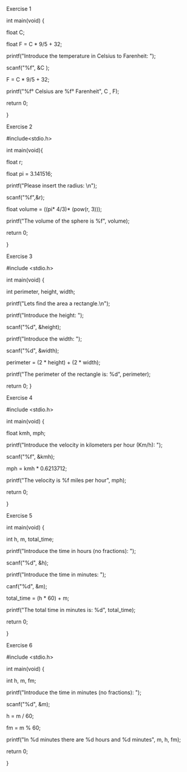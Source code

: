 Exercise 1

int main(void) {

  float C;
  
  float F = C * 9/5 + 32;
  
  printf("Introduce the temperature in Celsius to Farenheit: ");
  
  scanf("%f", &C );
  
  F = C * 9/5 + 32;
  
  printf("%f° Celsius are %f° Farenheit", C , F);
  
  return 0;
  
}

Exercise 2

#include<stdio.h>

 int main(void){
 
 float r;
 
 float pi = 3.141516;
 
 printf("Please insert the radius: \n");
 
 scanf("%f",&r);
 
 float volume = ((pi* 4/3)* (pow(r, 3)));
 
 printf("The volume of the sphere is %f", volume);
 
 return 0;
 
}

Exercise 3
   
#include <stdio.h>

int main(void) {

  int perimeter, height, width;
  
  printf("Lets find the area a rectangle.\n");
  
  printf("Introduce the height: ");
  
  scanf("%d", &height);
  
  printf("Introduce the width: ");
  
  scanf("%d", &width);

  perimeter = (2 * height) + (2 * width);
  
  printf("The perimeter of the rectangle is: %d", perimeter);
  
  return 0;
}

Exercise  4 

#include <stdio.h>

int main(void) {

  float kmh, mph;
  
  printf("Introduce the velocity in kilometers per hour (Km/h): ");
  
  scanf("%f",  &kmh);
  
  mph = kmh * 0.6213712;
  
  printf("The velocity is %f miles per hour", mph);
  
  return 0;
  
  }

Exercise 5

int main(void) {

  int h, m, total_time;
  
  printf("Introduce the time in hours (no fractions): ");
  
  scanf("%d", &h);
  
  printf("Introduce the time in minutes: ");
  
  canf("%d", &m);
  
  total_time = (h * 60) + m;
  
  printf("The total time in minutes is: %d", total_time);
  
  return 0;
  
}
 
 Exercise 6
 
#include <stdio.h>

int main(void) {

  int h, m, fm;
  
  printf("Introduce the time in minutes (no fractions): ");
  
  scanf("%d", &m);
  
  h = m / 60;
  
  fm = m % 60;
  
  printf("In %d minutes there are %d hours and %d minutes", m, h, fm);
  
  return 0;
  
}

